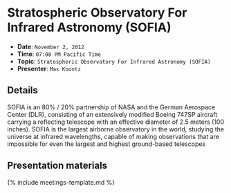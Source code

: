 # Stratospheric Observatory For Infrared Astronomy (SOFIA)

* **Date**: `November 2, 2012`
* **Time**: `07:00 PM Pacific Time`
* **Topic**: `Stratospheric Observatory For Infrared Astronomy (SOFIA)`
* **Presenter**: `Max Koontz`

## Details

SOFIA is an 80% / 20% partnership of NASA and the German Aerospace Center (DLR), consisting of an extensively modified Boeing 747SP aircraft carrying a reflecting telescope with an effective diameter of 2.5 meters (100 inches).  SOFIA is the largest airborne observatory in the world, studying the universe at infrared wavelengths, capable of making observations that are impossible for even the largest and highest ground-based telescopes

## Presentation materials

{% include meetings-template.md %}

